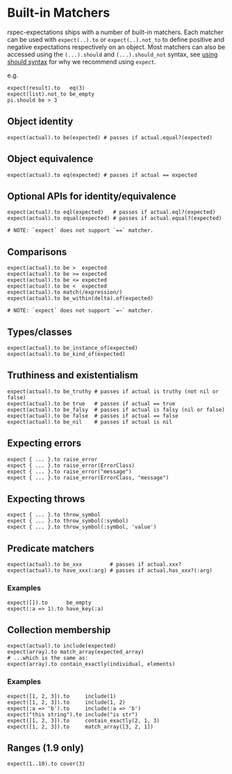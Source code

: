 # Built-in Matchers

rspec-expectations ships with a number of built-in matchers.
Each matcher can be used with `expect(..).to` or `expect(..).not_to` to define
positive and negative expectations respectively on an object. Most matchers can
also be accessed using the `(...).should` and `(...).should_not` syntax, see
[using should syntax](https://github.com/rspec/rspec-expectations/blob/master/Should.md)
for why we recommend using `expect`.

e.g.

    expect(result).to   eq(3)
    expect(list).not_to be_empty
    pi.should be > 3

## Object identity

    expect(actual).to be(expected) # passes if actual.equal?(expected)

## Object equivalence

    expect(actual).to eq(expected) # passes if actual == expected

## Optional APIs for identity/equivalence

    expect(actual).to eql(expected)   # passes if actual.eql?(expected)
    expect(actual).to equal(expected) # passes if actual.equal?(expected)

    # NOTE: `expect` does not support `==` matcher.

## Comparisons

    expect(actual).to be >  expected
    expect(actual).to be >= expected
    expect(actual).to be <= expected
    expect(actual).to be <  expected
    expect(actual).to match(/expression/)
    expect(actual).to be_within(delta).of(expected)

    # NOTE: `expect` does not support `=~` matcher.

## Types/classes

    expect(actual).to be_instance_of(expected)
    expect(actual).to be_kind_of(expected)

## Truthiness and existentialism

    expect(actual).to be_truthy # passes if actual is truthy (not nil or false)
    expect(actual).to be true   # passes if actual == true
    expect(actual).to be_falsy  # passes if actual is falsy (nil or false)
    expect(actual).to be false  # passes if actual == false
    expect(actual).to be_nil    # passes if actual is nil

## Expecting errors

    expect { ... }.to raise_error
    expect { ... }.to raise_error(ErrorClass)
    expect { ... }.to raise_error("message")
    expect { ... }.to raise_error(ErrorClass, "message")

## Expecting throws

    expect { ... }.to throw_symbol
    expect { ... }.to throw_symbol(:symbol)
    expect { ... }.to throw_symbol(:symbol, 'value')

## Predicate matchers

    expect(actual).to be_xxx         # passes if actual.xxx?
    expect(actual).to have_xxx(:arg) # passes if actual.has_xxx?(:arg)

### Examples

    expect([]).to      be_empty
    expect(:a => 1).to have_key(:a)

## Collection membership

    expect(actual).to include(expected)
    expect(array).to match_array(expected_array)
    # ...which is the same as:
    expect(array).to contain_exactly(individual, elements)

### Examples

    expect([1, 2, 3]).to     include(1)
    expect([1, 2, 3]).to     include(1, 2)
    expect(:a => 'b').to     include(:a => 'b')
    expect("this string").to include("is str")
    expect([1, 2, 3]).to     contain_exactly(2, 1, 3)
    expect([1, 2, 3]).to     match_array([3, 2, 1])

## Ranges (1.9 only)

    expect(1..10).to cover(3)
